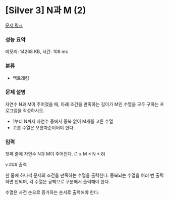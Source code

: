 # [Silver 3] N과 M (2)

[문제 링크](https://www.acmicpc.net/problem/15650) 

### 성능 요약

메모리: 14268 KB, 시간: 108 ms

### 분류

* 백트래킹

### 문제 설명

<p>자연수 N과 M이 주어졌을 때, 아래 조건을 만족하는 길이가 M인 수열을 모두 구하는 프로그램을 작성하시오.</p>

* 1부터 N까지 자연수 중에서 중복 없이 M개를 고른 수열
* 고른 수열은 오름차순이어야 한다.

### 입력 

<p>첫째 줄에 자연수 N과 M이 주어진다. (1 ≤ M ≤ N ≤ 8)</p>
v
### 출력 

<p>한 줄에 하나씩 문제의 조건을 만족하는 수열을 출력한다. 중복되는 수열을 여러 번 출력하면 안되며, 각 수열은 공백으로 구분해서 출력해야 한다.</p>

<p>수열은 사전 순으로 증가하는 순서로 출력해야 한다.</p>